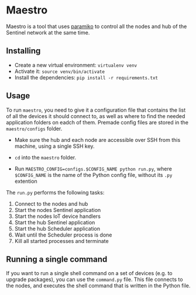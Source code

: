 # Maestro

Maestro is a tool that uses [paramiko](http://www.paramiko.org/) to control all the nodes and hub of the Sentinel network at the same time.

## Installing

* Create a new virtual environment: `virtualenv venv`
* Activate it: `source venv/bin/activate`
* Install the dependencies: `pip install -r requirements.txt`

## Usage

To run `maestro`, you need to give it a configuration file that contains the list of all the devices it should connect to, as well as where to find the needed application folders on eadch of them. Premade config files are stored in the `maestro/configs` folder. 

* Make sure the hub and each node are accessible over SSH from this machine, using a single SSH key.

* `cd` into the `maestro` folder.

* Run `MAESTRO_CONFIG=configs.$CONFIG_NAME python run.py`, where `$CONFIG_NAME` is the name of the Python config file, without its `.py` extention

The `run.py` performs the following tasks: 
1. Connect to the nodes and hub
2. Start the nodes Sentinel application
3. Start the nodes IoT device handlers
4. Start the hub Sentinel application
5. Start the hub Scheduler application
6. Wait until the Scheduler process is done
7. Kill all started processes and terminate

## Running a single command

If you want to run a single shell command on a set of devices (e.g. to upgrade packages), you can use the `command.py` file. This file connects to the nodes, and executes the shell command that is written in the Python file.
